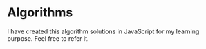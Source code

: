# Algorithms

I have created this algorithm solutions in JavaScript for my learning purpose. 
Feel free to refer it.   
